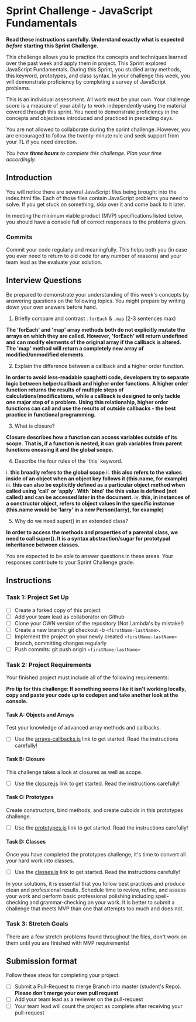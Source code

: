 # Sprint Challenge - JavaScript Fundamentals

**Read these instructions carefully. Understand exactly what is expected _before_ starting this Sprint Challenge.**

This challenge allows you to practice the concepts and techniques learned over the past week and apply them in project. This Sprint explored JavaScript Fundamentals. During this Sprint, you studied array methods, this keyword, prototypes, and class syntax. In your challenge this week, you will demonstrate proficiency by completing a survey of JavaScript problems.

This is an individual assessment. All work must be your own. Your challenge score is a measure of your ability to work independently using the material covered through this sprint. You need to demonstrate proficiency in the concepts and objectives introduced and practiced in preceding days.

You are not allowed to collaborate during the sprint challenge. However, you are encouraged to follow the twenty-minute rule and seek support from your TL if you need direction.

_You have **three hours** to complete this challenge. Plan your time accordingly._

## Introduction

You will notice there are several JavaScript files being brought into the index.html file. Each of those files contain JavaScript problems you need to solve. If you get stuck on something, skip over it and come back to it later.

In meeting the minimum viable product (MVP) specifications listed below, you should have a console full of correct responses to the problems given.

### Commits

Commit your code regularly and meaningfully. This helps both you (in case you ever need to return to old code for any number of reasons) and your team lead as the evaluate your solution.

## Interview Questions

Be prepared to demonstrate your understanding of this week's concepts by answering questions on the following topics. You might prepare by writing down your own answers before hand.

1. Briefly compare and contrast `.forEach` & `.map` (2-3 sentences max)

**The 'forEach' and 'map' array methods both do not explicitly mutate the arrays on which they are called.**
**However, 'forEach' will return undefined and can modify elements of the original array if the callback is altered.**
**The 'map' method will return a completely new array of modified/unmodified elements.**

2. Explain the difference between a callback and a higher order function.

**In order to avoid less-readable spaghetti code, developers try to separate logic between helper/callback and higher order functions.**
**A higher order function returns the results of multiple steps of calculations/modifications, while a callback is designed to only tackle one major step of a problem.**
**Using this relationship, higher order functions can call and use the results of outside callbacks - the best practice in functional programming.**

3. What is closure?

**Closure describes how a function can access variables outside of its scope.**
**That is, if a function is nested, it can grab variables from parent functions encasing it and the global scope.**

4. Describe the four rules of the 'this' keyword.

i. **this broadly refers to the global scope**
ii. **this also refers to the values inside of an object when an object key follows it (this.name, for example)**
iii. **this can also be explicitly defined as a particular object method when called using 'call' or 'apply'. With 'bind' the this value is defined (not called) and can be accessed later in the document.**
iv. **this, in instances of a constructor object, refers to object values in the specific instance (this.name would be 'larry' in a new Person(larry), for example)**

5. Why do we need super() in an extended class?

**In order to access the methods and properties of a parental class, we need to call super(). It is a syntax abstraction/sugar for prototypal inheritance between classes.**

You are expected to be able to answer questions in these areas. Your responses contribute to your Sprint Challenge grade.

## Instructions

### Task 1: Project Set Up

- [ ] Create a forked copy of this project
- [ ] Add your team lead as collaborator on Github
- [ ] Clone your OWN version of the repository (Not Lambda's by mistake!)
- [ ] Create a new branch: git checkout -b `<firstName-lastName>`.
- [ ] Implement the project on your newly created `<firstName-lastName>` branch, committing changes regularly
- [ ] Push commits: git push origin `<firstName-lastName>`

### Task 2: Project Requirements

Your finished project must include all of the following requirements:

**Pro tip for this challenge: If something seems like it isn't working locally, copy and paste your code up to codepen and take another look at the console.**

#### Task A: Objects and Arrays

Test your knowledge of advanced array methods and callbacks.

- [ ] Use the [arrays-callbacks.js](challenges/arrays-callbacks.js) link to get started. Read the instructions carefully!

#### Task B: Closure

This challenge takes a look at closures as well as scope.

- [ ] Use the [closure.js](challenges/closure.js) link to get started. Read the instructions carefully!

#### Task C: Prototypes

Create constructors, bind methods, and create cuboids in this prototypes challenge.

- [ ] Use the [prototypes.js](challenges/prototypes.js) link to get started. Read the instructions carefully!

#### Task D: Classes

Once you have completed the prototypes challenge, it's time to convert all your hard work into classes.

- [ ] Use the [classes.js](challenges/classes.js) link to get started. Read the instructions carefully!

In your solutions, it is essential that you follow best practices and produce clean and professional results. Schedule time to review, refine, and assess your work and perform basic professional polishing including spell-checking and grammar-checking on your work. It is better to submit a challenge that meets MVP than one that attempts too much and does not.

### Task 3: Stretch Goals

There are a few stretch problems found throughout the files, don't work on them until you are finished with MVP requirements!

## Submission format

Follow these steps for completing your project.

- [ ] Submit a Pull-Request to merge <firstName-lastName> Branch into master (student's Repo). **Please don't merge your own pull request**
- [ ] Add your team lead as a reviewer on the pull-request
- [ ] Your team lead will count the project as complete after receiving your pull-request
